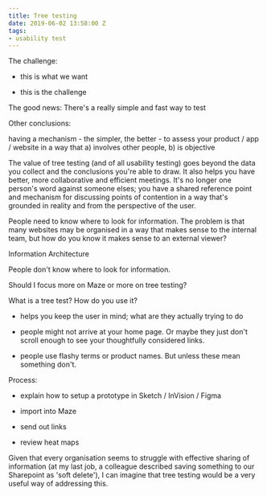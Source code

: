```yaml
---
title: Tree testing
date: 2019-06-02 13:58:00 Z
tags:
- usability test
---
```


The challenge:

* this is what we want

* this is the challenge

The good news:
There's a really simple and fast way to test

Other conclusions:

having a mechanism - the simpler, the better - to assess your product / app / website in a way that a) involves other people, b) is objective 

The value of tree testing (and of all usability testing) goes beyond the data you collect and the conclusions you're able to draw. It also helps you have better, more collaborative and efficient meetings. It's no longer one person's word against someone elses; you have a shared reference point and mechanism for discussing points of contention in a way that's grounded in reality and from the perspective of the user.

People need to know where to look for information.
The problem is that many websites may be organised in a way that makes sense to the internal team, but how do you know it makes sense to an external viewer?

Information Architecture

People don't know where to look for information.

Should I focus more on Maze or more on tree testing?

What is a tree test? How do you use it?

* helps you keep the user in mind; what are they actually trying to do

* people might not arrive at your home page. Or maybe they just don't scroll enough to see your thoughtfully considered links.

* people use flashy terms or product names. But unless these mean something don't.

Process:

* explain how to setup a prototype in Sketch / InVision / Figma

* import into Maze

* send out links

* review heat maps

Given that every organisation seems to struggle with effective sharing of information (at my last job, a colleague described saving something to our Sharepoint as 'soft delete'), I can imagine that tree testing would be a very useful way of addressing this.